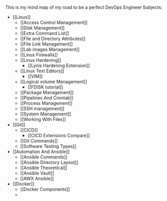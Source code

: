 This is my mind map of my road to be a perfect DevOps Engineer 
Subjects:
-  [[Linux]] 
	- [[Access Control Management]]
	- [[Disk Management]]
	- [[Extra Command List]]
	- [[File and Directory Attributes]]
	- [[File Link Management]]
	- [[Lab images Management]]
	- [[Linux Firewalls]]
	- [[Linux Hardening]]
		- [[Lynis Hardening Extension]]
	- [[Linux Text Editors]]
		- [[VIM]]
	- [[Logical volume Management]]
		-  [[FDISK tutorial]]
	- [[Package Management]]
	- [[Pipelines And Crontab]]
	- [[Process Management]]
	- [[SSH management]]
	- [[System Management]]
	- [[Working With Files]]
- [[Git]] 
	- [[CICD]]
		- [[CICD Extensions Compare]]
	- [[Git Commands]]
	- [[Software Testing Types]]
- [[Automation And Ansible]] 
	- [[Ansible Commands]]
	- [[Ansible Directory Layout]]
	- [[Ansible Theoretical]]
	- [[Ansible Vault]]
	- [[AWX Ansible]]
-  [[Docker]] 
	- [[Docker Components]]
	- 

